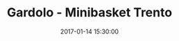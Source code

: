 ---
title: Gardolo - Minibasket Trento
date: 2017-01-14 15:30:00
squadra-a: Bc Gardolo
punteggio-a: 35
squadra-b: Minibasket Trento
punteggio-b: 72
partite/squadra: under-14-16-17
luogo: Centro Sportivo Trento Nord
categoria: under 14
---